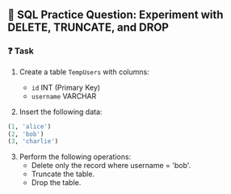 ## 🧠 SQL Practice Question: Experiment with DELETE, TRUNCATE, and DROP

### ❓ Task

1. Create a table `TempUsers` with columns:
   - `id` INT (Primary Key)
   - `username` VARCHAR

2. Insert the following data:
```sql
(1, 'alice')
(2, 'bob')
(3, 'charlie')
```

3. Perform the following operations:
   - Delete only the record where username = 'bob'.
   - Truncate the table.
   - Drop the table.
